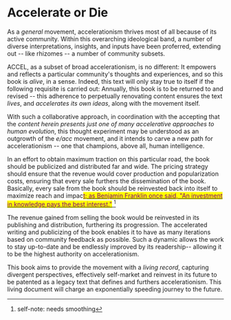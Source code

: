 # Accelerate or Die

As a _general_ movement, accelerationism thrives most of all because of its active community. Within this overarching ideological band, a number of diverse interpretations, insights, and inputs have been proferred, extending out -- like rhizomes -- a number of community subsets.&#x20;

ACCEL, as a subset of broad accelerationism, is no different: It empowers and reflects a particular community's thoughts and experiences, and so this book is _alive_, in a sense. Indeed, this text will only stay true to itself if the following requisite is carried out: Annually, this book is to be returned to and revised -- this adherence to perpetually renovating content ensures the text _lives_, and _accelerates its own ideas_, along with the movement itself.

With such a collaborative approach, in coordination with the accepting that the _content herein presents just one of many accelerative approaches to human evolution_, this thought experiment may be understood as an outgrowth of the _e/acc_ movement, and it intends to carve a new path for accelerationism -- one that champions, above all, human intelligence.

In an effort to obtain maximum traction on this particular road, the book should be publicized and distributed far and wide. The pricing strategy should ensure that the revenue would cover production and popularization costs, ensuring that every sale furthers the dissemination of the book. Basically, every sale from the book should be reinvested back into itself to maximize reach and impac[<mark style="color:purple;">t; as Benjamin Franklin once said, "An investment in knowledge pays the best interest."</mark> ](#user-content-fn-1)[^1]

The revenue gained from selling the book would be reinvested in its publishing and distribution, furthering its progression. The accelerated writing and publicizing of the book enables it to have as many iterations based on community feedback as possible. Such a dynamic allows the work to stay up-to-date and be endlessly improved by its readership-- allowing it to be the highest authority on accelerationism.&#x20;

This book aims to provide the movement with a _living record_, capturing divergent perspectives, effectively self-market and reinvest in its future to be patented as a legacy text that defines and furthers accelerationism. This living document will charge an exponentially speeding journey to the future.&#x20;

[^1]: self-note: needs smoothing
